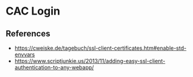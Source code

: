 # CAC Login

## References

-   https://cweiske.de/tagebuch/ssl-client-certificates.htm#enable-std-envvars
-   https://www.scriptjunkie.us/2013/11/adding-easy-ssl-client-authentication-to-any-webapp/
